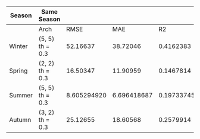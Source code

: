 | Season | Same Season     |             |             |              | Continuous data |          |          |           |
|--------|-----------------|-------------|-------------|--------------|-----------------|----------|----------|-----------|
|        | Arch            | RMSE        | MAE         | R2           | Arch            | RMSE     | MAE      | R2        |
| Winter | (5, 5) th = 0.3 | 52.16637    | 38.72046    | 0.4162383    | (5) th = 0.5    | 50.64284 | 35.02906 | 0.4512887 |
| Spring | (2, 2) th = 0.3 | 16.50347    | 11.90959    | 0.1467814    | (6, 5) th = 0.5 | 16.17820 | 11.76010 | 0.1796093 |
| Summer | (5, 5) th = 0.3 | 8.605294920 | 6.696418687 | 0.1973374597 | (4, 2) th = 0.5 | 8.778504 | 7.102813 | 0.1660574 |
| Autumn | (3, 2) th = 0.3 | 25.12655    | 18.60568    | 0.2579914    | (5, 5) th = 0.5 | 25.17693 | 18.32609 | 0.2584241 |
